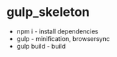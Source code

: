 # gulp_skeleton

- npm i - install dependencies
- gulp - minification, browsersync
- gulp build - build
